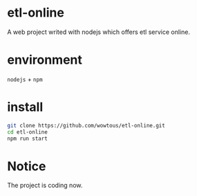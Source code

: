 # etl-online
A web project writed with nodejs which offers etl service online.

# environment
`nodejs` + `npm`

# install
```sh
git clone https://github.com/wowtous/etl-online.git
cd etl-online
npm run start
```

# Notice
The project is coding now.
